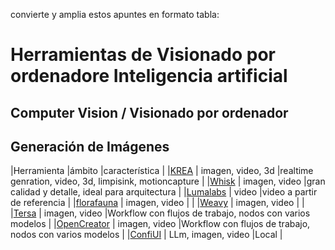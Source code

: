 convierte y amplia estos apuntes en formato tabla:

# Herramientas de Visionado por ordenadore Inteligencia artificial
## Computer Vision / Visionado por ordenador
## Generación de Imágenes
|Herramienta                                             |ámbito                      |característica                                                   |
|[KREA](https://krea.ai)                                 | imagen, video, 3d          |realtime genration, video, 3d, limpisink, motioncapture          |
|[Whisk](https://labs.google/fx/es-419/tools/whisk)      |  imagen, video             |gran calidad y detalle, ideal para arquitectura                  |
|[Lumalabs](https://lumalabs.ai/)                        |  video                     |video a partir de referencia                                     |
|[florafauna](https://www.florafauna.ai/)                |  imagen, video             |                                                                 |
|[Weavy](https://weavy.ai/)                              |  imagen, video             |                                                                 |
|[Tersa](https://http://tersa.ai/)                       |  imagen, video             |Workflow con flujos de trabajo, nodos con varios modelos         |
|[OpenCreator](https://opencreator.io/)                  |  imagen, video             |Workflow con flujos de trabajo, nodos con varios modelos         |
|[ConfiUI](https://www.comfy.org/)                       |   LLm, imagen, video       |Local                                                            |
